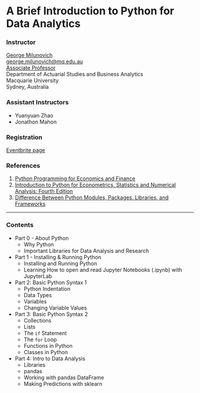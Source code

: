 # A Brief Introduction to Python for Data Analytics

### Instructor
[George Milunovich](https://www.georgemilunovich.com)    
[george.milunovich@mq.edu.au](mailto:george.milunovich@mq.edu.au)   
[Associate Professor](https://researchers.mq.edu.au/en/persons/george-milunovich)  
Department of Actuarial Studies and Business Analytics  
Macquarie University   
Sydney, Australia  


### Assistant Instructors
- Yuanyuan Zhao
- Jonathon Mahon

### Registration
[Eventbrite page](https://www.eventbrite.co.uk/e/a-brief-introduction-to-python-for-data-analytics-tickets-292299384327)


### References
1. [Python Programming for Economics and Finance](https://python-programming.quantecon.org/intro.html)
2. [Introduction to Python for Econometrics, Statistics and Numerical Analysis: Fourth Edition](https://www.kevinsheppard.com/teaching/python/notes/)
3. [Difference Between Python Modules, Packages, Libraries, and Frameworks](https://learnpython.com/blog/python-modules-packages-libraries-frameworks/)

---

### Contents

- Part 0 - About Python
    - Why Python
    - Important Libraries for Data Analysis and Research
- Part 1 - Installing & Running Python  
    - Installing and Running Python  
    - Learning How to open and read Jupyter Notebooks (.ipynb) with JupyterLab  
- Part 2: Basic Python Syntax 1
    - Python Indentation
    - Data Types 
    - Variables
    - Changing Variable Values
- Part 3: Basic Python Syntax 2
    - Collections
    - Lists
    - The `if` Statement
    - The `for` Loop
    - Functions in Python
    - Classes in Python
- Part 4: Intro to Data Analysis
    - Libraries
    - pandas
    - Working with pandas DataFrame
    - Making Predictions with sklearn  
